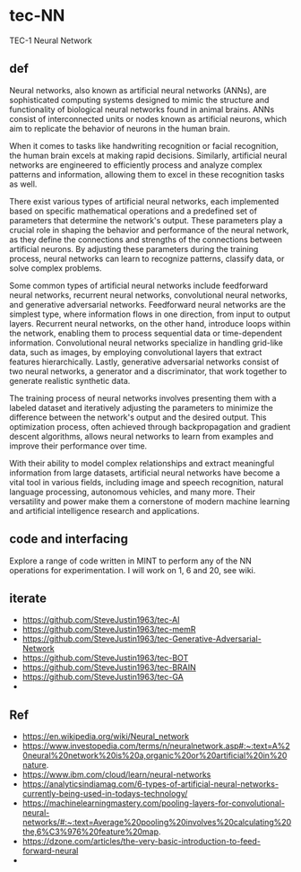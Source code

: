 # tec-NN
TEC-1 Neural Network



## def
Neural networks, also known as artificial neural networks (ANNs), are sophisticated computing systems designed to mimic the structure and functionality of biological neural networks found in animal brains. ANNs consist of interconnected units or nodes known as artificial neurons, which aim to replicate the behavior of neurons in the human brain.

When it comes to tasks like handwriting recognition or facial recognition, the human brain excels at making rapid decisions. Similarly, artificial neural networks are engineered to efficiently process and analyze complex patterns and information, allowing them to excel in these recognition tasks as well.

There exist various types of artificial neural networks, each implemented based on specific mathematical operations and a predefined set of parameters that determine the network's output. These parameters play a crucial role in shaping the behavior and performance of the neural network, as they define the connections and strengths of the connections between artificial neurons. By adjusting these parameters during the training process, neural networks can learn to recognize patterns, classify data, or solve complex problems.

Some common types of artificial neural networks include feedforward neural networks, recurrent neural networks, convolutional neural networks, and generative adversarial networks. Feedforward neural networks are the simplest type, where information flows in one direction, from input to output layers. Recurrent neural networks, on the other hand, introduce loops within the network, enabling them to process sequential data or time-dependent information. Convolutional neural networks specialize in handling grid-like data, such as images, by employing convolutional layers that extract features hierarchically. Lastly, generative adversarial networks consist of two neural networks, a generator and a discriminator, that work together to generate realistic synthetic data.

The training process of neural networks involves presenting them with a labeled dataset and iteratively adjusting the parameters to minimize the difference between the network's output and the desired output. This optimization process, often achieved through backpropagation and gradient descent algorithms, allows neural networks to learn from examples and improve their performance over time.

With their ability to model complex relationships and extract meaningful information from large datasets, artificial neural networks have become a vital tool in various fields, including image and speech recognition, natural language processing, autonomous vehicles, and many more. Their versatility and power make them a cornerstone of modern machine learning and artificial intelligence research and applications.


## code and interfacing
Explore a range of code written in MINT to perform any of the NN operations for experimentation.  I will work on 1, 6 and 20, see wiki.



## iterate
- https://github.com/SteveJustin1963/tec-AI
- https://github.com/SteveJustin1963/tec-memR
- https://github.com/SteveJustin1963/tec-Generative-Adversarial-Network
- https://github.com/SteveJustin1963/tec-BOT
- https://github.com/SteveJustin1963/tec-BRAIN
- https://github.com/SteveJustin1963/tec-GA
- 



## Ref
- https://en.wikipedia.org/wiki/Neural_network
- https://www.investopedia.com/terms/n/neuralnetwork.asp#:~:text=A%20neural%20network%20is%20a,organic%20or%20artificial%20in%20nature.
- https://www.ibm.com/cloud/learn/neural-networks
- https://analyticsindiamag.com/6-types-of-artificial-neural-networks-currently-being-used-in-todays-technology/
- https://machinelearningmastery.com/pooling-layers-for-convolutional-neural-networks/#:~:text=Average%20pooling%20involves%20calculating%20the,6%C3%976%20feature%20map.
- https://dzone.com/articles/the-very-basic-introduction-to-feed-forward-neural
- 
